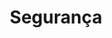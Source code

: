 ---
order: 9
view: Category
lang: pt-br
active: false

title: Segurança
description: Segurança web é algo importantíssimo e uma boa escrita HTML garante menos vulnerabilidade em seu documento. Dicas, boas práticas e muito mais.
slug: seguranca
tags_by_cat: []

meta:
  - property: og:image
    content: https://htmlmoderno.com.br/html-moderno-image-share.png
  - name: twitter:image
    content: https://htmlmoderno.com.br/html-moderno-image-share.png
---